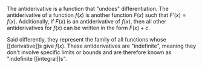The antiderivative is a function that "undoes" differentiation. The antiderivative of a function $f(x)$ is another function $F(x)$ such that $F'(x) = f(x)$. Additionally, if $F(x)$ is an antiderivative of $f(x)$, then all other antiderivatives for $f(x)$ can be written in the form $F(x) + c$.

Said differently, they represent the family of all functions whose [[derivative]]s give $f(x)$. These antiderivatives are "indefinite", meaning they don't involve specific limits or bounds and are therefore known as "indefinite [[integral]]s". 